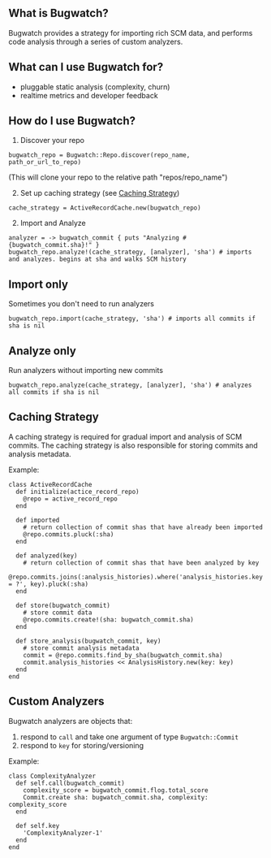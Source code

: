 What is Bugwatch?
----
Bugwatch provides a strategy for importing rich SCM data, and performs code analysis through a series of custom analyzers.

What can I use Bugwatch for?
----
- pluggable static analysis (complexity, churn)
- realtime metrics and developer feedback

How do I use Bugwatch?
----

1. Discover your repo
```
bugwatch_repo = Bugwatch::Repo.discover(repo_name, path_or_url_to_repo)
```
(This will clone your repo to the relative path "repos/repo_name")

2. Set up caching strategy (see [Caching Strategy](#caching-strategy))
```
cache_strategy = ActiveRecordCache.new(bugwatch_repo)
```

2. Import and Analyze
```
analyzer = -> bugwatch_commit { puts "Analyzing #{bugwatch_commit.sha}!" }
bugwatch_repo.analyze!(cache_strategy, [analyzer], 'sha') # imports and analyzes. begins at sha and walks SCM history
```

Import only
----
Sometimes you don't need to run analyzers
```
bugwatch_repo.import(cache_strategy, 'sha') # imports all commits if sha is nil
```

Analyze only
----
Run analyzers without importing new commits
```
bugwatch_repo.analyze(cache_strategy, [analyzer], 'sha') # analyzes all commits if sha is nil
```

Caching Strategy
----
A caching strategy is required for gradual import and analysis of SCM commits. 
The caching strategy is also responsible for storing commits and analysis metadata.

Example:
```
class ActiveRecordCache
  def initialize(actice_record_repo) 
    @repo = active_record_repo
  end
  
  def imported
    # return collection of commit shas that have already been imported
    @repo.commits.pluck(:sha)
  end
  
  def analyzed(key)
    # return collection of commit shas that have been analyzed by key
    @repo.commits.joins(:analysis_histories).where('analysis_histories.key = ?', key).pluck(:sha)
  end
  
  def store(bugwatch_commit)
    # store commit data
    @repo.commits.create!(sha: bugwatch_commit.sha)
  end
  
  def store_analysis(bugwatch_commit, key)
    # store commit analysis metadata
    commit = @repo.commits.find_by_sha(bugwatch_commit.sha)
    commit.analysis_histories << AnalysisHistory.new(key: key)
  end
end
```

Custom Analyzers
----
Bugwatch analyzers are objects that:
  1. respond to `call` and take one argument of type `Bugwatch::Commit`
  2. respond to `key` for storing/versioning

Example:
```
class ComplexityAnalyzer
  def self.call(bugwatch_commit)
    complexity_score = bugwatch_commit.flog.total_score
    Commit.create sha: bugwatch_commit.sha, complexity: complexity_score
  end
  
  def self.key
    'ComplexityAnalyzer-1'
  end
end
```
